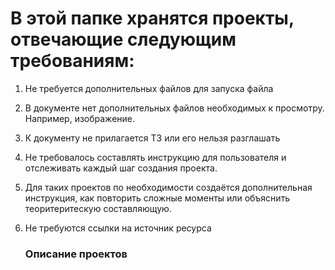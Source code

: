 # В этой папке хранятся проекты, отвечающие следующим требованиям:
1. Не требуется дополнительных файлов для запуска файла
2. В документе нет дополнительных файлов необходимых к просмотру. Например, изображение.
3. К документу не прилагается ТЗ или его нельзя разглашать
4. Не требовалось составлять инструкцию для пользователя и отслеживать каждый шаг создания проекта.
5. Для таких проектов по необходимости создаётся дополнительная инструкция, как повторить сложные моменты или объяснить теоритеритескую составляющую.
6. Не требуются ссылки на источник ресурса

   ### Описание проектов
   
